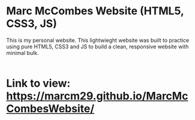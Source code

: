# Marc McCombes Website (HTML5, CSS3, JS)
This is my personal website. This lightwieght website was built to practice using pure HTML5, CSS3 and JS to build a clean, responsive website with minimal bulk. <br />
<br /> 
# Link to view: https://marcm29.github.io/MarcMcCombesWebsite/ 

